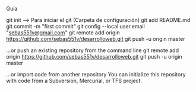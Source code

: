 Guía 

git init --> Para iniciar el git (Carpeta de configuración)
git add README.md
git commit -m "first commit"
git config --local user.email "sebas551v@gmail.com"
git remote add origin https://github.com/sebas551v/desarrolloweb.git
git push -u origin master

…or push an existing repository from the command line
git remote add origin https://github.com/sebas551v/desarrolloweb.git
git push -u origin master

…or import code from another repository
You can initialize this repository with code from a Subversion, Mercurial, or TFS project.